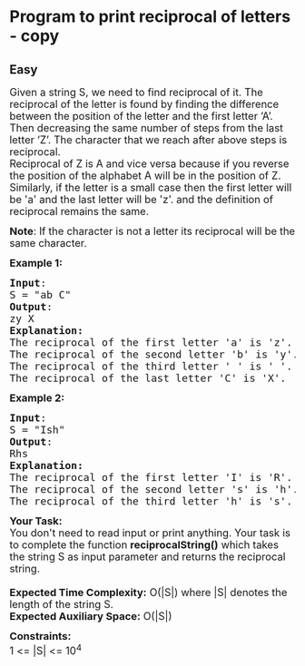 # Program to print reciprocal of letters - copy
## Easy
<div class="problems_problem_content__Xm_eO"><p><span style="font-size:18px">Given a string S, we need to find reciprocal of it. The reciprocal of the letter is found by finding the difference between the position of the letter and the first letter ‘A’. Then decreasing the same number of steps from the last letter ‘Z’. The character that we reach after above steps is reciprocal.<br>
Reciprocal of Z is A and vice versa because if you reverse the position of the alphabet A will be in the position of Z.<br>
Similarly, if the letter is a small case then the first letter will be 'a'&nbsp;and the last letter will be 'z'. and the definition of reciprocal remains the same.</span></p>

<p><span style="font-size:18px"><strong>Note</strong>: If the character is not a letter its reciprocal will be the same character.</span></p>

<p><span style="font-size:18px"><strong>Example 1:</strong></span></p>

<pre><span style="font-size:18px"><strong>Input</strong>:
S = "ab C"
<strong>Output</strong>:
zy X
<strong>Explanation:</strong>
The reciprocal of the first letter 'a' is 'z'.
The reciprocal of the second letter 'b' is 'y'.
The reciprocal of the third letter ' ' is ' '.
The reciprocal of the last letter 'C' is 'X'.</span>
</pre>

<p><span style="font-size:18px"><strong>Example 2:</strong></span></p>

<pre><span style="font-size:18px"><strong>Input</strong>:
S = "Ish"
<strong>Output</strong>:
Rhs
<strong>Explanation:
</strong>The reciprocal of the first letter 'I' is 'R'.
The reciprocal of the second letter 's' is 'h'.
The reciprocal of the third letter 'h' is 's'.</span>
</pre>

<p><span style="font-size:18px"><strong>Your Task:&nbsp;&nbsp;</strong><br>
You don't need to read input or print anything. Your task is to complete the function&nbsp;<strong>reciprocalString()</strong>&nbsp;which takes the string S as input parameter&nbsp;and returns the reciprocal string.<br>
<br>
<strong>Expected Time Complexity:</strong>&nbsp;O(|S|) where |S|&nbsp;denotes&nbsp;the length&nbsp;of the&nbsp;string S.<br>
<strong>Expected Auxiliary Space:</strong>&nbsp;O(|S|)</span></p>

<p><span style="font-size:18px"><strong>Constraints:</strong><br>
1&nbsp;&lt;= |S| &lt;= 10<sup>4</sup></span></p>
</div>
